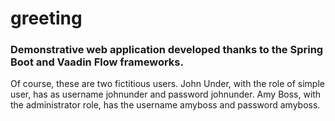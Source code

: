 # greeting

### Demonstrative web application developed thanks to the Spring Boot and Vaadin Flow frameworks.

Of course, these are two fictitious users. John Under, with the role of simple user, has as username johnunder and password johnunder. Amy Boss, with the administrator role, has the username amyboss and password amyboss.
